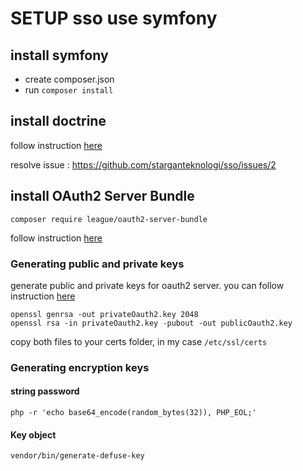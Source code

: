 # SETUP sso use symfony

## install symfony
- create composer.json
- run ```composer install```

## install doctrine 

follow instruction [here](https://symfony.com/doc/current/doctrine.html#installing-doctrine)

resolve issue : https://github.com/starganteknologi/sso/issues/2

## install OAuth2 Server Bundle

```shell
composer require league/oauth2-server-bundle
``` 

follow instruction [here](https://github.com/thephpleague/oauth2-server-bundle/blob/master/docs/index.md#installation) 

### Generating public and private keys

generate public and private keys for oauth2 server. you can follow instruction [here](https://oauth2.thephpleague.com/installation/#generating-public-and-private-keys)

``` shell
openssl genrsa -out privateOauth2.key 2048
openssl rsa -in privateOauth2.key -pubout -out publicOauth2.key
```

copy both files to your certs folder, in my case ```/etc/ssl/certs```

### Generating encryption keys

#### string password

```shell
php -r 'echo base64_encode(random_bytes(32)), PHP_EOL;'
```

#### Key object

```shell
vendor/bin/generate-defuse-key
```
